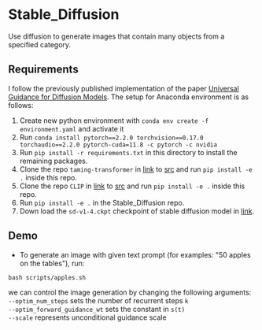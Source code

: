 # Stable_Diffusion
Use diffusion to generate images that contain many objects from a specified category.

## Requirements
I follow the previously published implementation of the paper [Universal Guidance for Diffusion Models](https://arxiv.org/abs/2302.07121). The setup for Anaconda environment is as follows:
1. Create new python environment with `conda env create -f environment.yaml` and activate it
2. Run `conda install pytorch==2.2.0 torchvision==0.17.0 torchaudio==2.2.0 pytorch-cuda=11.8 -c pytorch -c nvidia`
3. Run `pip install -r requirements.txt` in this directory to install the remaining packages.
4. Clone the repo `taming-transformer` in [link](https://github.com/CompVis/taming-transformers) to [src](src) and run `pip install -e .` inside this repo.
5. Clone the repo `CLIP` in [link](https://github.com/CompVis/taming-transformers) to [src](src) and run `pip install -e .` inside this repo.
6. Run `pip install -e .` in the Stable_Diffusion repo.
7. Down load the `sd-v1-4.ckpt` checkpoint of stable diffusion model in [link](https://huggingface.co/CompVis/stable-diffusion-v-1-4-original/blob/main/sd-v1-4.ckpt).


## Demo
- To generate an image with given text prompt (for examples: "50 apples on the tables"), run:
```
bash scripts/apples.sh

```
 we can control the image generation by changing the following arguments: \
`--optim_num_steps` sets the number of recurrent steps `k` \
`--optim_forward_guidance_wt` sets the constant in `s(t)` \
`--scale` represents unconditional guidance scale 
